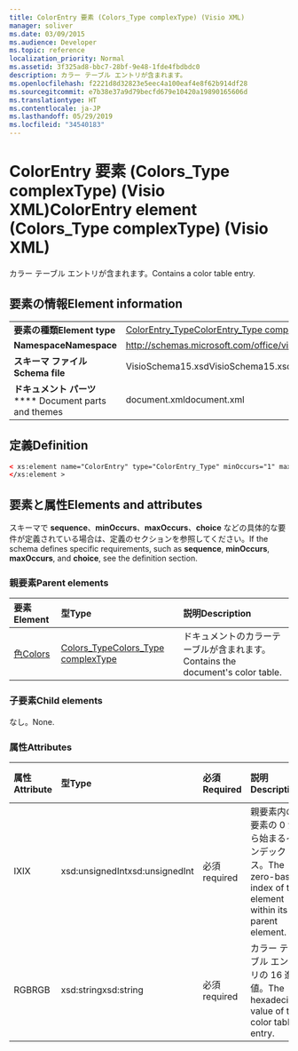 ```yaml
---
title: ColorEntry 要素 (Colors_Type complexType) (Visio XML)
manager: soliver
ms.date: 03/09/2015
ms.audience: Developer
ms.topic: reference
localization_priority: Normal
ms.assetid: 3f325ad8-bbc7-28bf-9e48-1fde4fbdbdc0
description: カラー テーブル エントリが含まれます。
ms.openlocfilehash: f2221d8d32823e5eec4a100eaf4e8f62b914df28
ms.sourcegitcommit: e7b38e37a9d79becfd679e10420a19890165606d
ms.translationtype: HT
ms.contentlocale: ja-JP
ms.lasthandoff: 05/29/2019
ms.locfileid: "34540183"
---
```

# <a name="colorentry-element-colors_type-complextype-visio-xml"></a><span data-ttu-id="2cf64-103">ColorEntry 要素 (Colors_Type complexType) (Visio XML)</span><span class="sxs-lookup"><span data-stu-id="2cf64-103">ColorEntry element (Colors_Type complexType) (Visio XML)</span></span>

<span data-ttu-id="2cf64-104">カラー テーブル エントリが含まれます。</span><span class="sxs-lookup"><span data-stu-id="2cf64-104">Contains a color table entry.</span></span>
  
## <a name="element-information"></a><span data-ttu-id="2cf64-105">要素の情報</span><span class="sxs-lookup"><span data-stu-id="2cf64-105">Element information</span></span>

|||
|:-----|:-----|
|<span data-ttu-id="2cf64-106">**要素の種類**</span><span class="sxs-lookup"><span data-stu-id="2cf64-106">**Element type**</span></span> <br/> |[<span data-ttu-id="2cf64-107">ColorEntry_Type</span><span class="sxs-lookup"><span data-stu-id="2cf64-107">ColorEntry_Type complexType</span></span>](colorentry_type-complextypevisio-xml.md) <br/> |
|<span data-ttu-id="2cf64-108">**Namespace**</span><span class="sxs-lookup"><span data-stu-id="2cf64-108">**Namespace**</span></span> <br/> |http://schemas.microsoft.com/office/visio/2012/main  <br/> |
|<span data-ttu-id="2cf64-109">**スキーマ ファイル**</span><span class="sxs-lookup"><span data-stu-id="2cf64-109">**Schema file**</span></span> <br/> |<span data-ttu-id="2cf64-110">VisioSchema15.xsd</span><span class="sxs-lookup"><span data-stu-id="2cf64-110">VisioSchema15.xsd</span></span>  <br/> |
|<span data-ttu-id="2cf64-111">**ドキュメント パーツ**</span><span class="sxs-lookup"><span data-stu-id="2cf64-111">\*\*\*\* Document parts and themes</span></span> <br/> |<span data-ttu-id="2cf64-112">document.xml</span><span class="sxs-lookup"><span data-stu-id="2cf64-112">document.xml</span></span>  <br/> |
   
## <a name="definition"></a><span data-ttu-id="2cf64-113">定義</span><span class="sxs-lookup"><span data-stu-id="2cf64-113">Definition</span></span>

```XML
< xs:element name="ColorEntry" type="ColorEntry_Type" minOccurs="1" maxOccurs="unbounded" >
</xs:element >
```

## <a name="elements-and-attributes"></a><span data-ttu-id="2cf64-114">要素と属性</span><span class="sxs-lookup"><span data-stu-id="2cf64-114">Elements and attributes</span></span>

<span data-ttu-id="2cf64-115">スキーマで **sequence**、**minOccurs**、**maxOccurs**、**choice** などの具体的な要件が定義されている場合は、定義のセクションを参照してください。</span><span class="sxs-lookup"><span data-stu-id="2cf64-115">If the schema defines specific requirements, such as **sequence**, **minOccurs**,
    **maxOccurs**, and
    **choice**, see the definition section.</span></span> 
  
### <a name="parent-elements"></a><span data-ttu-id="2cf64-116">親要素</span><span class="sxs-lookup"><span data-stu-id="2cf64-116">Parent elements</span></span>

|<span data-ttu-id="2cf64-117">**要素**</span><span class="sxs-lookup"><span data-stu-id="2cf64-117">**Element**</span></span>|<span data-ttu-id="2cf64-118">**型**</span><span class="sxs-lookup"><span data-stu-id="2cf64-118">**Type**</span></span>|<span data-ttu-id="2cf64-119">**説明**</span><span class="sxs-lookup"><span data-stu-id="2cf64-119">**Description**</span></span>|
|:-----|:-----|:-----|
|[<span data-ttu-id="2cf64-120">色</span><span class="sxs-lookup"><span data-stu-id="2cf64-120">Colors</span></span>](colors-element-visiodocument_type-complextypevisio-xml.md) <br/> |[<span data-ttu-id="2cf64-121">Colors_Type</span><span class="sxs-lookup"><span data-stu-id="2cf64-121">Colors_Type complexType</span></span>](colors_type-complextypevisio-xml.md) <br/> |<span data-ttu-id="2cf64-122">ドキュメントのカラーテーブルが含まれます。</span><span class="sxs-lookup"><span data-stu-id="2cf64-122">Contains the document's color table.</span></span>  <br/> |
   
### <a name="child-elements"></a><span data-ttu-id="2cf64-123">子要素</span><span class="sxs-lookup"><span data-stu-id="2cf64-123">Child elements</span></span>

<span data-ttu-id="2cf64-124">なし。</span><span class="sxs-lookup"><span data-stu-id="2cf64-124">None.</span></span>
  
### <a name="attributes"></a><span data-ttu-id="2cf64-125">属性</span><span class="sxs-lookup"><span data-stu-id="2cf64-125">Attributes</span></span>

|<span data-ttu-id="2cf64-126">**属性**</span><span class="sxs-lookup"><span data-stu-id="2cf64-126">**Attribute**</span></span>|<span data-ttu-id="2cf64-127">**型**</span><span class="sxs-lookup"><span data-stu-id="2cf64-127">**Type**</span></span>|<span data-ttu-id="2cf64-128">**必須**</span><span class="sxs-lookup"><span data-stu-id="2cf64-128">**Required**</span></span>|<span data-ttu-id="2cf64-129">**説明**</span><span class="sxs-lookup"><span data-stu-id="2cf64-129">**Description**</span></span>|<span data-ttu-id="2cf64-130">**可能な値**</span><span class="sxs-lookup"><span data-stu-id="2cf64-130">**Possible values**</span></span>|
|:-----|:-----|:-----|:-----|:-----|
|<span data-ttu-id="2cf64-131">IX</span><span class="sxs-lookup"><span data-stu-id="2cf64-131">IX</span></span>  <br/> |<span data-ttu-id="2cf64-132">xsd:unsignedInt</span><span class="sxs-lookup"><span data-stu-id="2cf64-132">xsd:unsignedInt</span></span>  <br/> |<span data-ttu-id="2cf64-133">必須</span><span class="sxs-lookup"><span data-stu-id="2cf64-133">required</span></span>  <br/> |<span data-ttu-id="2cf64-134">親要素内の要素の 0 から始まるインデックス。</span><span class="sxs-lookup"><span data-stu-id="2cf64-134">The zero-based index of the element within its parent element.</span></span>  <br/> |<span data-ttu-id="2cf64-135">xsd:unsignedInt 型の値。</span><span class="sxs-lookup"><span data-stu-id="2cf64-135">Values of the xsd:unsignedInt type.</span></span>  <br/> |
|<span data-ttu-id="2cf64-136">RGB</span><span class="sxs-lookup"><span data-stu-id="2cf64-136">RGB</span></span>  <br/> |<span data-ttu-id="2cf64-137">xsd:string</span><span class="sxs-lookup"><span data-stu-id="2cf64-137">xsd:string</span></span>  <br/> |<span data-ttu-id="2cf64-138">必須</span><span class="sxs-lookup"><span data-stu-id="2cf64-138">required</span></span>  <br/> |<span data-ttu-id="2cf64-139">カラー テーブル エントリの 16 進値。</span><span class="sxs-lookup"><span data-stu-id="2cf64-139">The hexadecimal value of the color table entry.</span></span>  <br/> |<span data-ttu-id="2cf64-140">xsd:string 型の値。</span><span class="sxs-lookup"><span data-stu-id="2cf64-140">Values of the xsd:string type.</span></span>  <br/> |
   

